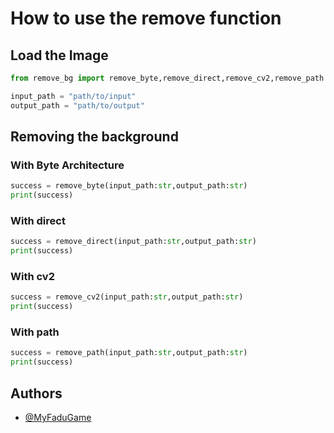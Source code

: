 # How to use the remove function

## Load the Image
```python
from remove_bg import remove_byte,remove_direct,remove_cv2,remove_path

input_path = "path/to/input"
output_path = "path/to/output"
```
## Removing the background

### With Byte Architecture
```python
success = remove_byte(input_path:str,output_path:str)
print(success)
```

### With direct
```python
success = remove_direct(input_path:str,output_path:str)
print(success)
```

### With cv2
```python
success = remove_cv2(input_path:str,output_path:str)
print(success)
```

### With path
```python
success = remove_path(input_path:str,output_path:str)
print(success)
```


## Authors

- [@MyFaduGame](https://www.github.com/myfadugame)

